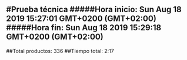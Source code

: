 #Prueba técnica 
#####Hora inicio: Sun Aug 18 2019 15:27:01 GMT+0200 (GMT+02:00)
#####Hora fin: Sun Aug 18 2019 15:29:18 GMT+0200 (GMT+02:00)
---
##Total productos: 336
##Tiempo total: 2:17